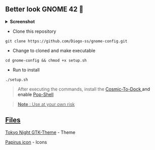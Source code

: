 ## Better look GNOME 42 👻

<details>
<summary><b>Screenshot</b></summary>
<p align="center">
  <img src="https://github.com/Diogo-ss/gnome-config/blob/main/screenshot/screenshot.png?raw=true" width="500" alt="img">
</p>
</details>

- Clone this repository
``` shell
git clone https://github.com/Diogo-ss/gnome-config.git
```
- Change to cloned and make executable
``` shell
cd gnome-config && chmod +x setup.sh
```
- Run to install
``` shell
./setup.sh
```

>After executing the commands, install the <a href="https://github.com/pop-os/cosmic-dock" target="_blank"> Cosmic-To-Dock <a> and enable
<a href="https://github.com/pop-os/shell" target="_blank"> Pop-Shell<p>

> **Note** : Use at your own risk

## Files
<a href="https://github.com/Fausto-Korpsvart/Tokyo-Night-GTK-Theme <br>" target="_blank"> Tokyo Night GTK-Theme<a> - Theme <p>
<a href="https://github.com/PapirusDevelopmentTeam/papirus-icon-theme.git" target="_blank"> Papirus icon<a>  - Icons <p>
